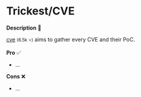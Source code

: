 # Trickest/CVE

<div class="row row-cols-lg-2"><div>

**Description** 🍁

[cve](https://github.com/trickest/cve) <small>(6.5k ⭐)</small> aims to gather every CVE and their PoC.
</div><div>

**Pro** ✅

* ...

**Cons** ❌

* ...
</div></div>